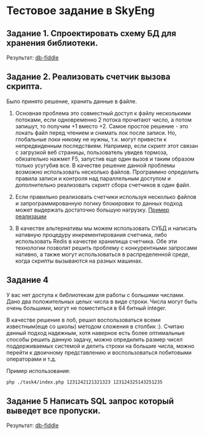 # Тестовое задание в SkyEng


## Задание 1. Спроектировать схему БД для хранения библиотеки.

Результат: [db-fiddle](https://www.db-fiddle.com/f/oTqUodUdaV337kQfwh8jTW/5) 

## Задание 2. Реализовать счетчик вызова скрипта.

 Было принято решение, хранить данные в файле.

1. Основная проблема это совместный доступ к файлу несколькими потоками, если одновременно 2 потока прочитают число, а потом запишут, то получим +1 вместо +2. Самое простое решение - это локать файл перед чтением и снимать лок после записи. Но, глобальные локи никому не нужны, т.к. могут привести к непредвиденным последствиям. Например, если скрипт этот связан с загрузкой веб страницы, пользователь увидев тормоза, обязательно нажмет F5, запустив еще один вызов и таким образом только усугубив все. В качестве решение данной проблемы возможно использовать несколько файлов. Программно определить правила записи и контроля над параллельным доступом и дополнительно реализовать скрипт сбора счетчиков в один файл.

2. Если правильно реализовать счетчики используя несколько файлов и запрограммированную логику блокировки то данных подход может выдержать достаточно большую нагрузку. [Пример реализации](./task2)

3. В качестве альтернативы мы можем использовать СУБД и написать нативную процедуру инкрементирования счетчика, либо использовать Redis в качестве хранилища счетчика. Обе эти технологии позволят решить проблему с конкурентными запросами нативно, а также могут использоваться в распределенной среде, когда скрипты вызываются на разных машинах.


## Задание 4

У вас нет доступа к библиотекам для работы с большими числами. Дано два положительных целых числа в виде строки. Числа могут быть очень большими, могут не поместиться в 64 битный integer.

В качестве решение в лоб, решил воспользоваться всеми известным(еще со школы) методом сложения в столбик :). Считаю данный подход надежным, хотя наверное есть более оптимальные способы решить данную задачу, можно опредилить размер чисел поддерживаемых системой и делить строки на большие числа, можно перейти к двоичному представлению и воспользоваться побитовыми операторами и т.д.

Пример использования:
``` bash
php ./task4/index.php 1231242121321323 123124325143251235
```

## Задание 5 Написать SQL запрос который выведет все пропуски.

Результат: [db-fiddle](https://www.db-fiddle.com/f/86ALUANE2pLEu7ZiaiHHKG/0) 
